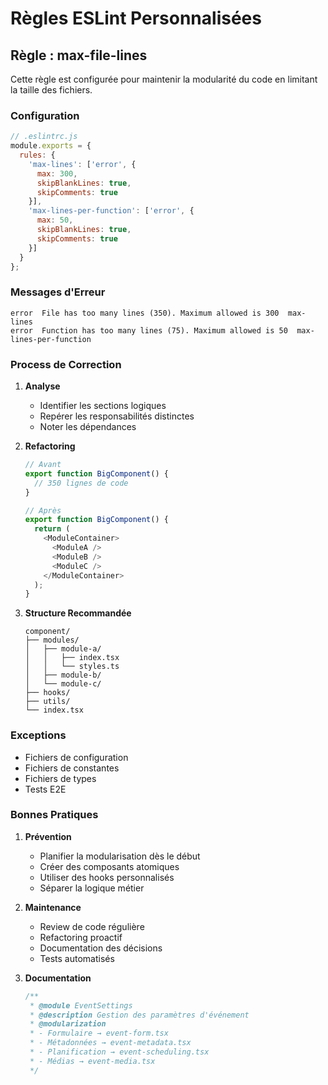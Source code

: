 # Règles ESLint Personnalisées

## Règle : max-file-lines

Cette règle est configurée pour maintenir la modularité du code en limitant la taille des fichiers.

### Configuration
```javascript
// .eslintrc.js
module.exports = {
  rules: {
    'max-lines': ['error', {
      max: 300,
      skipBlankLines: true,
      skipComments: true
    }],
    'max-lines-per-function': ['error', {
      max: 50,
      skipBlankLines: true,
      skipComments: true
    }]
  }
};
```

### Messages d'Erreur
```
error  File has too many lines (350). Maximum allowed is 300  max-lines
error  Function has too many lines (75). Maximum allowed is 50  max-lines-per-function
```

### Process de Correction
1. **Analyse**
   - Identifier les sections logiques
   - Repérer les responsabilités distinctes
   - Noter les dépendances

2. **Refactoring**
   ```typescript
   // Avant
   export function BigComponent() {
     // 350 lignes de code
   }

   // Après
   export function BigComponent() {
     return (
       <ModuleContainer>
         <ModuleA />
         <ModuleB />
         <ModuleC />
       </ModuleContainer>
     );
   }
   ```

3. **Structure Recommandée**
   ```
   component/
   ├── modules/
   │   ├── module-a/
   │   │   ├── index.tsx
   │   │   └── styles.ts
   │   ├── module-b/
   │   └── module-c/
   ├── hooks/
   ├── utils/
   └── index.tsx
   ```

### Exceptions
- Fichiers de configuration
- Fichiers de constantes
- Fichiers de types
- Tests E2E

### Bonnes Pratiques
1. **Prévention**
   - Planifier la modularisation dès le début
   - Créer des composants atomiques
   - Utiliser des hooks personnalisés
   - Séparer la logique métier

2. **Maintenance**
   - Review de code régulière
   - Refactoring proactif
   - Documentation des décisions
   - Tests automatisés

3. **Documentation**
   ```typescript
   /**
    * @module EventSettings
    * @description Gestion des paramètres d'événement
    * @modularization
    * - Formulaire → event-form.tsx
    * - Métadonnées → event-metadata.tsx
    * - Planification → event-scheduling.tsx
    * - Médias → event-media.tsx
    */
   ```
